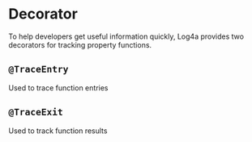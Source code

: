 # Decorator

To help developers get useful information quickly, Log4a provides two decorators for tracking property functions.

## `@TraceEntry`

Used to trace function entries

## `@TraceExit`

Used to track function results
